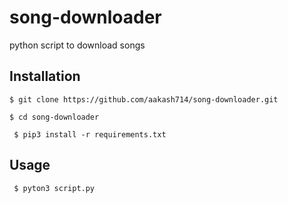 # song-downloader

python script to download songs 


## Installation
` $ git clone https://github.com/aakash714/song-downloader.git `

` $ cd song-downloader `

` $ pip3 install -r requirements.txt`

## Usage
` $ pyton3 script.py`
